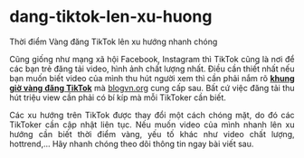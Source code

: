 # dang-tiktok-len-xu-huong
Thời điểm Vàng đăng TikTok lên xu hướng nhanh chóng
<p style="text-align: justify;">Cũng giống như mạng xã hội Facebook, Instagram thì TikTok cũng là nơi để các bạn trẻ đăng tải video, hình ảnh chất lượng nhất. Điều cần thiết nhất nếu bạn muốn biết video của mình thu hút người xem thì cần phải nắm rõ <a href="https://blogvn.org/thoi-diem-dang-tiktok-len-xu-huong-nhanh-nhat.html"><strong>khung giờ vàng đăng TikTok</strong></a> mà <a href="http://blogvn.org" target="_blank" rel="noopener">blogvn.org</a> cung cấp sau. Bất cứ việc đăng tải thu hút triệu view cần phải có bí kíp mà mỗi TikToker cần biết.</p>
<p style="text-align: justify;">Các xu hướng trên TikTok được thay đổi một cách chóng mặt, do đó các TikToker cần cập nhật liên tục. Nếu muốn video của mình nhanh lên xu hướng cần biết thời điểm vàng, yếu tố khác như video chất lượng, hottrend,... Hãy nhanh chóng theo dõi thông tin ngay bài viết sau.</p>
